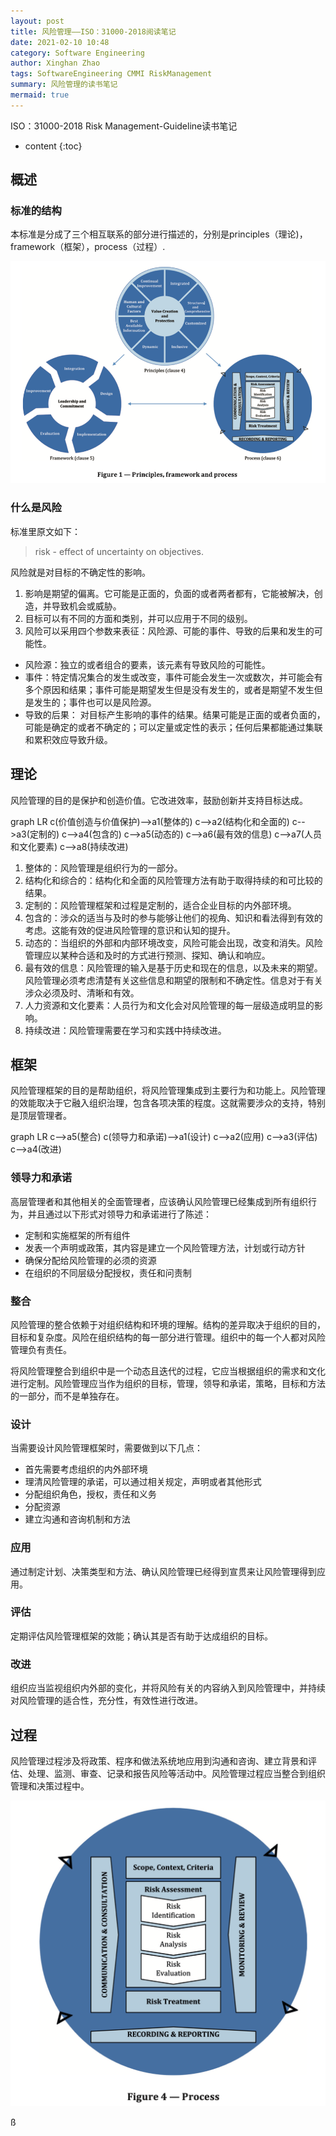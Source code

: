 ```yaml
---
layout: post
title: 风险管理——ISO：31000-2018阅读笔记
date: 2021-02-10 10:48
category: Software Engineering
author: Xinghan Zhao
tags: SoftwareEngineering CMMI RiskManagement
summary: 风险管理的读书笔记
mermaid: true
---
```


ISO：31000-2018 Risk Management-Guideline读书笔记






* content
{:toc}


## 概述

### 标准的结构

本标准是分成了三个相互联系的部分进行描述的，分别是principles（理论)，framework（框架），process（过程）.

![组成](../images/20200210-1.png)

### 什么是风险

标准里原文如下：

> risk - effect of uncertainty on objectives.

风险就是对目标的不确定性的影响。

1. 影响是期望的偏离。它可能是正面的，负面的或者两者都有，它能被解决，创造，并导致机会或威胁。
2. 目标可以有不同的方面和类别，并可以应用于不同的级别。
3. 风险可以采用四个参数来表征：风险源、可能的事件、导致的后果和发生的可能性。

- 风险源：独立的或者组合的要素，该元素有导致风险的可能性。
- 事件：特定情况集合的发生或改变，事件可能会发生一次或数次，并可能会有多个原因和结果；事件可能是期望发生但是没有发生的，或者是期望不发生但是发生的；事件也可以是风险源。
- 导致的后果： 对目标产生影响的事件的结果。结果可能是正面的或者负面的，可能是确定的或者不确定的；可以定量或定性的表示；任何后果都能通过集联和累积效应导致升级。

## 理论

风险管理的目的是保护和创造价值。它改进效率，鼓励创新并支持目标达成。

<div class="mermaid">
graph LR
c(价值创造与价值保护)-->a1(整体的)
c-->a2(结构化和全面的)
c-->a3(定制的)
c-->a4(包含的)
c-->a5(动态的)
c-->a6(最有效的信息)
c-->a7(人员和文化要素)
c-->a8(持续改进)
</div>

1. 整体的：风险管理是组织行为的一部分。
2. 结构化和综合的：结构化和全面的风险管理方法有助于取得持续的和可比较的结果。
3. 定制的：风险管理框架和过程是定制的，适合企业目标的内外部环境。
4. 包含的：涉众的适当与及时的参与能够让他们的视角、知识和看法得到有效的考虑。这能有效的促进风险管理的意识和认知的提升。
5. 动态的：当组织的外部和内部环境改变，风险可能会出现，改变和消失。风险管理应以某种合适和及时的方式进行预测、探知、确认和响应。
6. 最有效的信息：风险管理的输入是基于历史和现在的信息，以及未来的期望。风险管理必须考虑清楚有关这些信息和期望的限制和不确定性。信息对于有关涉众必须及时、清晰和有效。
7. 人力资源和文化要素：人员行为和文化会对风险管理的每一层级造成明显的影响。
8. 持续改进：风险管理需要在学习和实践中持续改进。

## 框架

风险管理框架的目的是帮助组织，将风险管理集成到主要行为和功能上。风险管理的效能取决于它融入组织治理，包含各项决策的程度。这就需要涉众的支持，特别是顶层管理者。

<div class="mermaid">
graph LR
c-->a5(整合)
c(领导力和承诺)-->a1(设计)
c-->a2(应用)
c-->a3(评估)
c-->a4(改进)
</div>

### 领导力和承诺

高层管理者和其他相关的全面管理者，应该确认风险管理已经集成到所有组织行为，并且通过以下形式对领导力和承诺进行了陈述：

- 定制和实施框架的所有组件
- 发表一个声明或政策，其内容是建立一个风险管理方法，计划或行动方针
- 确保分配给风险管理的必须的资源
- 在组织的不同层级分配授权，责任和问责制

### 整合

风险管理的整合依赖于对组织结构和环境的理解。结构的差异取决于组织的目的，目标和复杂度。风险在组织结构的每一部分进行管理。组织中的每一个人都对风险管理负有责任。

将风险管理整合到组织中是一个动态且迭代的过程，它应当根据组织的需求和文化进行定制。风险管理应当作为组织的目标，管理，领导和承诺，策略，目标和方法的一部分，而不是单独存在。

### 设计

当需要设计风险管理框架时，需要做到以下几点：
 - 首先需要考虑组织的内外部环境
 - 理清风险管理的承诺，可以通过相关规定，声明或者其他形式
 - 分配组织角色，授权，责任和义务
 - 分配资源
 - 建立沟通和咨询机制和方法

 ### 应用

通过制定计划、决策类型和方法、确认风险管理已经得到宣贯来让风险管理得到应用。

### 评估

定期评估风险管理框架的效能；确认其是否有助于达成组织的目标。

### 改进

组织应当监视组织内外部的变化，并将风险有关的内容纳入到风险管理中，并持续对风险管理的适合性，充分性，有效性进行改进。

## 过程

风险管理过程涉及将政策、程序和做法系统地应用到沟通和咨询、建立背景和评估、处理、监测、审查、记录和报告风险等活动中。风险管理过程应当整合到组织管理和决策过程中。

![process](../images/20210214.png)

ß








